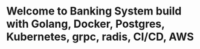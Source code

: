 # Welcome to Banking System build with Golang, Docker, Postgres, Kubernetes, grpc, radis, CI/CD, AWS
